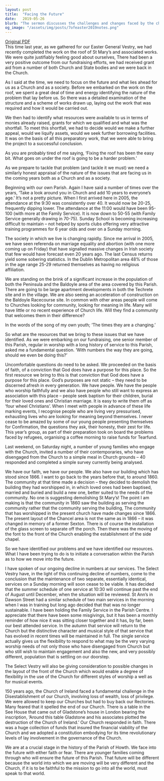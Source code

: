 ```yaml
---
layout: post
title:  "Facing the Future"
date:   2019-05-26
blurb: "The sermon discusses the challenges and changes faced by the church and its community, emphasizing the need for faith and adaptability. It reflects on the declining attendance, societal shifts, and the upcoming population increase in the local area. The sermon encourages the congregation to view these challenges as opportunities for growth and renewal, rather than threats."
og_image: "/assets/img/posts/7ofeaster2019notes.png"
---
```

[Original PDF](/assets/pdf/7ofeaster2019notes.pdf)    
This time last year, as we gathered for our Easter General Vestry, we had recently completed the work on the roof of St Mary’s and associated works. We were quite justifiably feeling good about ourselves, There had been a very positive outcome from our fundraising efforts, we had received grant aid from a number of both Church and State bodies and we were back in the Church.

As I said at the time, we need to focus on the future and what lies ahead for us as a Church and as a society. Before we embarked on the work on the roof, we spent a great deal of time and energy identifying the nature of the problem that lay before us. So there was a detailed examination of the structure and a scheme of works drawn up, laying out the work that was required and how it would be carried out.

We then had to identify what resources were available to us in terms of monies already raised, grants for which we qualified and what was the shortfall. To meet this shortfall, we had to decide would we make a further appeal, would we liquify assets, would we seek further borrowing facilities. It was on the basis of all this preparatory work, that we were able to bring the project to a successful conclusion.

As you are probably tired of me saying, ‘Fixing the roof has been the easy bit. What goes on under the roof is going to be a harder problem.’

As we prepare to tackle that problem (and tackle it we must) we need a similarly honest appraisal of the nature of the issues that are facing us in the coming years both as a Church and as a society.

Beginning with our own Parish. Again I have said a number of times over the years, ‘Take a look around you in Church and add 10 years to everyone’s age.’ It’s not a pretty picture. When I first arrived here in 2005, the attendance at the 9:30 was consistently over 40. It would now be 20-25, frequently dipping lower. The attendance at the 11:00 would have been 95-100 (with more at the Family Service). It is now down to 50-55 (with Family Service generally drawing in 70-75). Sunday School is becoming increasing difficult to maintain – not helped by sports clubs offering very attractive training programmes for 6 year olds and over on a Sunday morning.

The society in which we live is changing rapidly. Since me arrival in 2005, we have seen referenda on marriage equality and abortion (with one more coming up on Friday) that have signalled massive changes in Irish society that few would have forecast even 20 years ago. The last Census returns yield some sobering statistics. In the Dublin Metropolitan area 48% of those in the age range 25-29 returned themselves as having no religious affiliation.

We are standing on the brink of a significant increase in the population of both the Peninsula and the Baldoyle area of the area covered by this Parish. There are going to be large apartment developments in both the Techrete site and in the village. We are also seeing an acceleration of construction on the Baldoyle Racecourse site. In common with other areas people will come to Churches looking for community, looking for meaning in life. Many will have little or no recent experience of Church life. Will they find a community that welcomes them in their difference?

In the words of the song of my own youth; ‘The times they are a changing.’

So what are the resources that we bring to these issues that we have identified. As we were embarking on our fundraising, one senior member of this Parish, regular in worship with a long history of service to this Parish, asked me a fundamental question. ‘With numbers the way they are going, should we even be doing this?’

Uncomfortable questions do need to be asked. We proceeded on the basis of faith, of a conviction that God does have a purpose for this place. So the first resource we bring to this is that conviction that God does have a purpose for this place. God’s purposes are not static – they need to be discerned afresh in every generation. We have people. We have the people who worship faithfully and we also have people who still want to express an association with this place – people seek baptism for their children, burial for their loved ones and Christian marriage. It is easy to write them off as ‘four wheel Christians’. When I meet with people in advance of these life marking events, I recognise people who are living very pressurised, exhausting lives who are looking for meaning beyond themselves. I never cease to be amazed by some of our young people presenting themselves for Confirmation, the questions they ask, their honesty, their zest for life. This year’s group, as part of their preparation took on board the problems faced by refugees, organising a coffee morning to raise funds for Tearfund.

Last weekend, on Saturday night, a number of young families who engage with the Church, invited a number of their contemporaries, who have disengaged from the Church to a simple meal in Church grounds – 40 responded and completed a simple survey currently being analysed.

We have our faith, we have our people. We also have our building which has stood since 1866. I want to go back to the years before that, to around 1860. The community at that time made a decision – they decided to demolish the building they had worshipped in, in which loved ones had been baptised, married and buried and build a new one, better suited to the needs of the community. No one is suggesting demolishing St Mary’s! The point I am making is that the community in 1860 saw the building as serving the community rather that the community serving the building, The community that has worshipped in the present church have made changes since 1866. The present layout of the Chancel area is not the same as in 1866 – it was changed in memory of a former Sexton. There is of course the installation of the glass screen to separate off the porch. Then there was the moving of the font to the front of the Church enabling the establishment of the side chapel.

So we have identified our problems and we have identified our resources. What I have been trying to do is to initiate a conversation within the Parish as to how we move into the future.

I have spoken of our ongoing decline in numbers at our services. The Select Vestry have, in the light of this continuing decline of numbers, come to the conclusion that the maintenance of two separate, essentially identical, services on a Sunday morning will soon cease to be viable. It has decided that the summer schedule of one service at 10:30 will continue past the end of August until December, when the situation will be reviewed. St Ann’s in Dawson Street had a similar schedule of two main services in the morning when I was in training but long ago decided that that was no longer sustainable. I have been holding the Family Service in the Parish Centre. I appreciate that there have been some misgivings, but it has been a monthly reminder of how nice it was sitting closer together and it has, by far, been our best attended service. In the autumn that service will return to the Church but the distinctive character and musical style of that service that has evolved in recent times will be maintained in full. The single service actually gives us the flexibility to respond to what may be the very varying worship needs of not only those who have disengaged from Church but who still wish to maintain engagement and also the new, and very possibly different, population that is settling on our doorstep.

The Select Vestry will also be giving consideration to possible changes in the layout of the front of the Church which would enable a degree of flexibility in the use of the Church for different styles of worship a well as for musical events.

150 years ago, the Church of Ireland faced a fundamental challenge in the Disestablishment of our Church, involving loss of wealth, loss of privilege. We were allowed to keep our Churches but had to buy back our Rectories. Many feared that it spelled the end of our Church. There is a table in the See House that came out of Gladstone’s house in London bearing the inscription, ‘Around this table Gladstone and his associates plotted the destruction of the Church of Ireland.’ Our Church responded in faith. There was a huge collection of funds that insured the financial viability of the Church and we adopted a constitution embodying for its time revolutionary levels of lay involvement in the governance of the Church.

We are at a crucial stage in the history of the Parish of Howth. We face into the future with either faith or fear. There are younger families coming through who will ensure the future of this Parish. That future will be different because the world into which we are moving will be very different and the Church, if it is to be faithful to the mission to go into all the world, must speak to that world.
